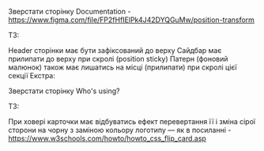Зверстати сторінку Documentation - https://www.figma.com/file/FP2fHfIElPk4J42DYQGuMw/position-transform

ТЗ:

Header сторінки має бути зафіксований до верху
Сайдбар має прилипати до верху при скролі (position sticky)
Патерн (фоновий малюнок) також має лишатись на місці (прилипати) при скролі цієї секції
Екстра:

Зверстати сторінку Who's using?

ТЗ:

При ховері карточки має відбуватись ефект перевертання її і зміна сірої сторони на чорну з  заміною кольору логотипу — як в посиланні - https://www.w3schools.com/howto/howto_css_flip_card.asp
